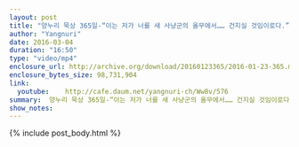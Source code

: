 ```yaml
---
layout: post
title: "양누리 묵상 365일-“이는 저가 너를 새 사냥군의 올무에서…… 건지실 것임이로다.” [시편 91:3]"
author: "Yangnuri"
date: 2016-03-04
duration: "16:50"
type: "video/mp4"
enclosure_url: http://archive.org/download/20160123365/2016-01-23-365.mp4
enclosure_bytes_size: 98,731,904       
link:
  youtube:    http://cafe.daum.net/yangnuri-ch/Ww8v/576
summary:  양누리 묵상 365일-“이는 저가 너를 새 사냥군의 올무에서…… 건지실 것임이로다.” [시편 91:3]
show_notes:
---
```

{% include post_body.html %}
